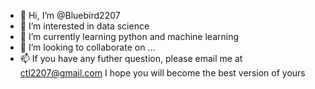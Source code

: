 - 👋 Hi, I’m @Bluebird2207
- 👀 I’m interested in data science
- 🌱 I’m currently learning python and machine learning
- 💞️ I’m looking to collaborate on ...
- 📫 If you have any futher question, please email me at ctl2207@gmail.com
I hope you will become the best version of yours
<!---
Bluebird2207/Bluebird2207 is a ✨ special ✨ repository because its `README.md` (this file) appears on your GitHub profile.
You can click the Preview link to take a look at your changes.
--->
